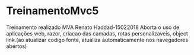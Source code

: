 # TreinamentoMvc5
Treinamento realizado MVA Renato Haddad-15022018
Aborta o uso de aplicações web, razor, criacao das camadas, rotas personalizaveis, object link.(ao atualizar codigo fonte, atualiza automaticamente nos navegadores abertos)

